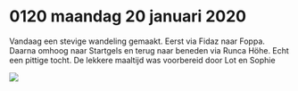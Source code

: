 # 0120 maandag 20 januari 2020
Vandaag een stevige wandeling gemaakt. Eerst via Fidaz naar Foppa. Daarna omhoog naar Startgels en terug naar beneden via Runca Höhe. Echt een pittige tocht. De lekkere maaltijd was voorbereid door Lot en Sophie

![](Pasted%20image%2020241212131255.jpg)